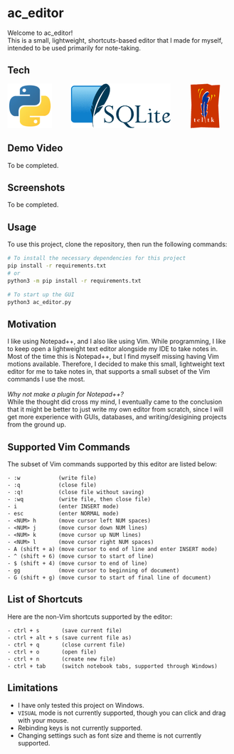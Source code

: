 # ac_editor
Welcome to ac_editor!<br> 
This is a small, lightweight, shortcuts-based editor that I made for myself, intended to be used primarily for note-taking. 


## Tech 

[<img src="./docs/assets/python_logo.png" height=100/>](https://www.python.org/) &nbsp;&nbsp;&nbsp;&nbsp;&nbsp;&nbsp;&nbsp;&nbsp;&nbsp;
[<img src="./docs/assets/sqlite_logo.png" height=100/>](https://sqlite.org/) &nbsp;&nbsp;&nbsp;&nbsp;&nbsp;&nbsp;&nbsp;&nbsp;&nbsp;
[<img src="./docs/assets/tkinter_logo.gif" height=100/>](https://www.tcl.tk/)

## Demo Video

To be completed.

## Screenshots

To be completed.

## Usage

To use this project, clone the repository, then run the following commands:

```bash
# To install the necessary dependencies for this project
pip install -r requirements.txt 
# or
python3 -m pip install -r requirements.txt
```

```bash
# To start up the GUI
python3 ac_editor.py
```

## Motivation
I like using Notepad++, and I also like using Vim. While programming, I like to keep open a lightweight text editor alongside my IDE 
to take notes in. Most of the time this is Notepad++, but I find myself missing having Vim motions available. 
Therefore, I decided to make this small, lightweight text editor for me to take notes in, that supports a small subset of the 
Vim commands I use the most. 
<br><br>
<i>Why not make a plugin for Notepad++?</i><br>
While the thought did cross my mind, I eventually came to the conclusion that it might be better to just write my own editor from scratch, since I will get more experience with GUIs, databases, and writing/desigining projects from the ground up. 

## Supported Vim Commands

The subset of Vim commands supported by this editor are listed below:

```
- :w            (write file)
- :q            (close file)
- :q!           (close file without saving) 
- :wq           (write file, then close file)
- i             (enter INSERT mode)
- esc           (enter NORMAL mode)
- <NUM> h       (move cursor left NUM spaces)
- <NUM> j       (move cursor down NUM lines)
- <NUM> k       (move cursor up NUM lines)
- <NUM> l       (move cursor right NUM spaces)
- A (shift + a) (move cursor to end of line and enter INSERT mode)
- ^ (shift + 6) (move cursor to start of line)
- $ (shift + 4) (move cursor to end of line)
- gg            (move cursor to beginning of document)
- G (shift + g) (move cursor to start of final line of document)
```

## List of Shortcuts
Here are the non-Vim shortcuts supported by the editor:

```
- ctrl + s       (save current file)
- ctrl + alt + s (save current file as)
- ctrl + q       (close current file)
- ctrl + o       (open file)
- ctrl + n       (create new file)
- ctrl + tab     (switch notebook tabs, supported through Windows)
```

## Limitations

- I have only tested this project on Windows.
- `VISUAL` mode is not currently supported, though you can click and drag with your mouse. 
- Rebinding keys is not currently supported. 
- Changing settings such as font size and theme is not currently supported. 



